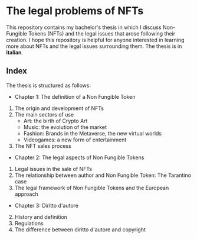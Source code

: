 # The legal problems of NFTs

This repository contains my bachelor's thesis in which I discuss Non-Fungible Tokens (NFTs) and the legal issues that arose following their creation. 
I hope this repository is helpful for anyone interested in learning more about NFTs and the legal issues surrounding them.
The thesis is in **italian**.

## Index
The thesis is structured as follows:

+ Chapter 1: The definition of a Non Fungible Token
1. The origin and development of NFTs
2. The main sectors of use
   - Art: the birth of Crypto Art
   - Music: the evolution of the market
   - Fashion: Brands in the Metaverse, the new virtual worlds
   - Videogames: a new form of entertainment
3. The NFT sales process

+ Chapter 2: The legal aspects of Non Fungible Tokens
1. Legal issues in the sale of NFTs
2. The relationship between author and Non Fungible Token: The Tarantino case
3. The legal framework of Non Fungible Tokens and the European approach

+ Chapter 3: Diritto d'autore
2. History and definition
2. Regulations 
3. The difference between diritto d'autore and copyright
